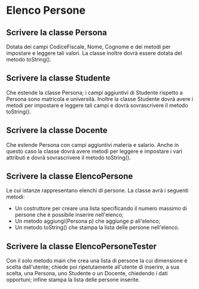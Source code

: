 # Elenco Persone

## Scrivere la classe **Persona** 
Dotata dei campi CodiceFiscale, Nome, Cognome e dei metodi per impostare e leggere tali valori. 
La classe inoltre dovrà essere dotata del metodo toString().

## Scrivere la classe **Studente**
Che estende la classe Persona; i campi aggiuntivi di Studente rispetto a Persona sono matricola e università. Inoltre la classe Studente dovrà avere i metodi per impostare e leggere tali campi e dovrà sovrascrivere il metodo toString(). 

## Scrivere la classe **Docente** 
Che estende Persona con campi aggiuntivi materia e salario. Anche in questo caso la classe dovrà avere metodi per leggere e impostare i vari attributi e dovrà sovrascrivere il metodo toString().

## Scrivere la classe **ElencoPersone**
Le cui istanze rappresentano elenchi di persone. La classe avrà i seguenti metodi:
 - Un costruttore per creare una lista specificando il numero massimo di persone che è possibile inserire nell'elenco;
 - Un metodo aggiungi(Persona p) che aggiunge p all'elenco;
 - Un metodo toString() che stampa la lista delle persone nell'elenco.
  
## Scrivere la classe **ElencoPersoneTester**
Con il solo metodo main che crea una lista di persone la cui dimensione è scelta dall'utente; chiede poi ripetutamente all'utente di inserire, a sua scelta, una Persona, uno Studente o un Docente, chiedendo i dati opportuni; infine stampa la lista delle persone inserite.